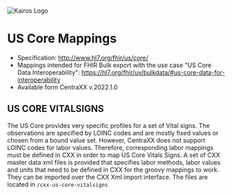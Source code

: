 ![Kairos Logo](https://www.kairos.de/app/uploads/kairos-logo-blue_iqvia.png "Kairos Logo")

US Core Mappings
========================

* Specification: http://www.hl7.org/fhir/us/core/
* Mappings intended for FHIR Bulk export with the use case "US Core Data
  Interoperability": https://hl7.org/fhir/uv/bulkdata/#us-core-data-for-interoperability
* Available form CentraXX v.2022.1.0

## US CORE VITALSIGNS

The US Core provides very specific profiles for a set of Vital signs. The observations are specified by LOINC codes and are mostly fixed values or
chosen from a bound value set. However, CentraXX does not support LOINC codes for labor values. Therefore, corresponding labor mappings must be
defined in CXX in order to map US Core Vitals Signs. A set of CXX master data xml files is provided that specifies labor methods, labor values and
units that need to be defined in CXX for the groovy mappings to work. They can be imported over the CXX Xml import interface. The files are located
in `/cxx-us-core-vitalsigns`
